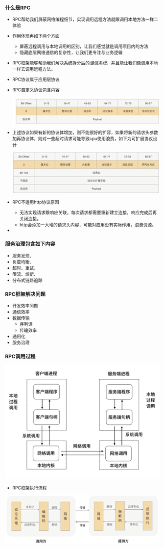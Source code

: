### 什么是RPC

- RPC帮助我们屏蔽网络编程细节，实现调用远程方法就跟调用本地方法一样二体验

- 作用体现再如下两个方面

  - 屏蔽远程调用与本地调用的区别，让我们感觉就是调用项目内的方法
  - 隐藏底层网络通信的复杂性，让我们更专注与业务逻辑

- RPC框架能够帮助我们解决系统拆分后的*通信系统*，并且能让我们像调用本地一样去调用远程方法。

- RPC协议属于应用层协议

- RPC自定义协议包含内容

  ![image-20200620233917848](assets/image-20200620233917848.png)

- 上述协议如果有新的协议体增加，则不能很好的扩容，如果将新的请求头参数加再协议体，则对一些超时请求可能导致cpu使用浪费，如下为可扩展协议设计

  ![image-20200620234404748](assets/image-20200620234404748.png)

- RPC不适用http协议原因

  - 无法实现请求跟响应关联，每次请求都需要重新建立连接，响应完成后再关闭连接。
  - http会添加一大堆的请求头内容，可能对应用没有实际作用，浪费资源。

- 

### 服务治理包含如下内容

- 服务发现、
- 负载均衡、
- 超时、重试、
- 限流、熔断、
- 分布式链路追踪

### RPC框架解决问题

- 开发效率问题
- 通信效率
- 数据传输
  - 序列话
  - 传输效率
- 通用化
- 服务治理



### RPC调用过程

![img](assets/170df437fd3d3424)

- RPC框架执行流程

![image-20200620230633091](assets/image-20200620230633091.png)